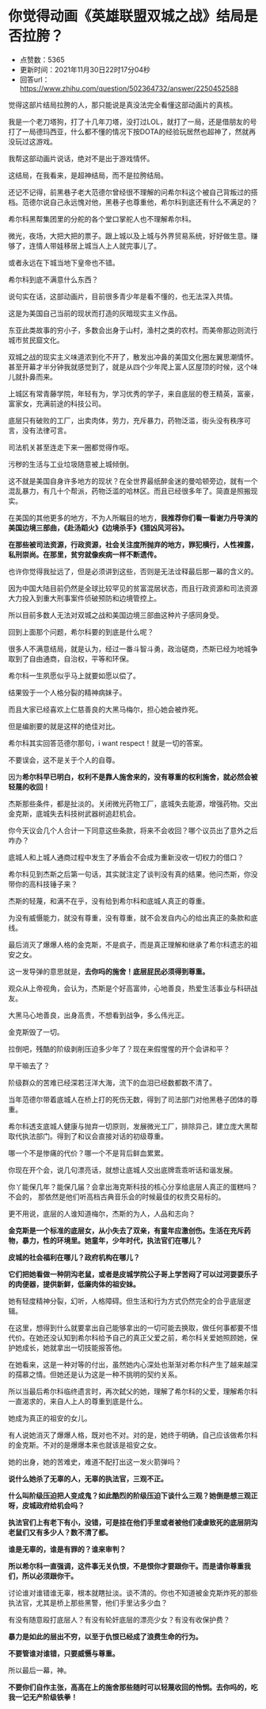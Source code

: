 # 你觉得动画《英雄联盟双城之战》结局是否拉胯？
- 点赞数：5365
- 更新时间：2021年11月30日22时17分04秒
- 回答url：https://www.zhihu.com/question/502364732/answer/2250452588
<body>
 <p data-pid="z0B1MMS2">觉得这部片结局拉胯的人，那只能说是真没法完全看懂这部动画片的真核。</p>
 <p data-pid="2UPI9YJV">我是一个老刀塔狗，打了十几年刀塔，没打过LOL，就打了一局，还是借朋友的号打了一局德玛西亚，什么都不懂的情况下按DOTA的经验玩居然也超神了，然就再没玩过这游戏。</p>
 <p data-pid="DfMuhc6A">我帮这部动画片说话，绝对不是出于游戏情怀。</p>
 <p data-pid="ntkpM9Rm">这结局，在我看来，是超神结局，而不是拉胯结局。</p>
 <p data-pid="8NIWL0DT">还记不记得，前黑巷子老大范德尔曾经很不理解的问希尔科这个被自己背叛过的搭档。范德尔说自己永远愧对他，黑巷子也尊重他，希尔科到底还有什么不满足的？</p>
 <p data-pid="OsxVXNfA">希尔科黑帮集团里的分舵的各个堂口掌舵人也不理解希尔科。</p>
 <p data-pid="AmRu55AN">微光，夜场，大把大把的票子。跟上城以及上城与外界贸易系统，好好做生意。赚够了，连情人带娃移居上城当人上人就完事儿了。</p>
 <p data-pid="6S1hnCka">或者永远在下城当地下皇帝也不错。</p>
 <p data-pid="ZXtZ2oSZ">希尔科到底不满意什么东西？</p>
 <p data-pid="Sz0nZ1iz">说句实在话，这部动画片，目前很多青少年是看不懂的，也无法深入共情。</p>
 <p data-pid="2PDLe_A4">这是为美国自己当前的现状而打造的灰暗现实主义作品。</p>
 <p data-pid="q7XrEJ5O">东亚此类故事的穷小子，多数会出身于山村，渔村之类的农村。而美帝那边则流行城市贫民窟文化。</p>
 <p data-pid="iurbzyBl">双城之战的现实主义味道浓到化不开了，散发出冲鼻的美国文化圈左翼思潮情怀。甚至开幕才半分钟我就感觉到了，就是从四个少年爬上富人区屋顶的时候，这个味儿就扑鼻而来。</p>
 <p data-pid="agQFEp-t">上城区有常青藤学院，年轻有为，学习优秀的学子，来自底层的卷王精英，富豪，富家女，充满前途的科技公司。</p>
 <p data-pid="zcFB9V06">底层只有破败的工厂，出卖肉体，劳力，充斥暴力，药物泛滥，街头没有秩序可言，没有法律可言。</p>
 <p data-pid="6mLFDwlr">司法机关甚至连走下来一圈都觉得作呕。</p>
 <p data-pid="YpX-0PeZ">污秽的生活与工业垃圾随意被上城倾倒。</p>
 <p data-pid="fWlm3uuF">这不就是美国自身许多地方的现状？在全世界最纸醉金迷的曼哈顿旁边，就有一个混乱暴力，有几十个帮派，药物泛滥的哈林区。而且已经很多年了。简直是照搬现实。</p>
 <p data-pid="FDCv7sZb">在美国的其他更多的地方，不为人所瞩目的地方，<b>我推荐你们看一看谢力丹导演的美国边境三部曲，《赴汤蹈火》《边境杀手》《猎凶风河谷》。</b></p>
 <p data-pid="sNlVybd9"><b>在那些被司法资源，行政资源，社会关注度所抛弃的地方，罪犯横行，人性裸露，私刑崇尚。在那里，贫穷就像疾病一样不断遗传。</b></p>
 <p data-pid="hSO_HdgV">也许你觉得我扯远了，但是必须讲到这些，否则是无法诠释最后那一幕的含义的。</p>
 <p data-pid="Wf3Lv_iV">因为中国大陆目前仍然是全球比较罕见的贫富混居状态，而且行政资源和司法资源大力投入到重大刑事案件侦破预防和边境管控上。</p>
 <p data-pid="bELswNYn">所以目前多数人无法对双城之战和美国边境三部曲这种片子感同身受。</p>
 <p data-pid="cox-jDqg">回到上面那个问题，希尔科要的到底是什么呢？</p>
 <p data-pid="dmDZm1t4">很多人不满意结局，就是认为，经过一番斗智斗勇，政治磋商，杰斯已经为地城争取到了自由通商，自治权，平等和环保。</p>
 <p data-pid="RORlayAc">希尔科一生夙愿似乎马上就要如愿以偿了。</p>
 <p data-pid="MUBo6nzs">结果毁于一个人格分裂的精神病妹子。</p>
 <p data-pid="DpUYz7v8">而且大家已经喜欢上仁慈善良的大黑马梅尔，担心她会被炸死。</p>
 <p data-pid="k-fC4iC8">但是编剧要的就是这样的绝佳对比。</p>
 <p data-pid="tCQ5UBGv">希尔科其实回答范德尔那句，i want respect！就是一切的答案。</p>
 <p data-pid="y6D5ivIP">不要误会，这不是关于个人的自尊。</p>
 <p data-pid="TrBqGqdG">因为<b>希尔科早已明白，权利不是靠人施舍来的，没有尊重的权利施舍，就必然会被轻蔑的收回！</b></p>
 <p data-pid="7puCG_Xl">杰斯那些条件，都是扯淡的。关闭微光药物工厂，底城失去能源，增强药物。交出金克斯，底城失去科技树武器树追赶机会。</p>
 <p data-pid="2WVUgPrY">你今天议会几个人合计一下同意这些条款，将来不会收回？哪个议员出了意外之后咋办？</p>
 <p data-pid="VudsjSG6">底城人和上城人通商过程中发生了矛盾会不会成为重新没收一切权力的借口？</p>
 <p data-pid="R8yMBywR">希尔科见到杰斯之后第一句话，其实就注定了谈判没有真的结果。他问杰斯，你没带你的高科技锤子来？</p>
 <p data-pid="dHDd0Nfo">杰斯的轻蔑，和满不在乎，没有给到希尔科和底城人真正的尊重。</p>
 <p data-pid="KR7onLQM">为没有威慑能力，就没有尊重，没有尊重，就不会发自内心的给出真正的条款和底线。</p>
 <p data-pid="qM-968TV">最后消灭了爆爆人格的金克斯，不是疯子，而是真正理解和继承了希尔科遗志的祖安之女。</p>
 <p data-pid="_XThgWQr">这一发导弹的意思就是，<b>去你吗的施舍！底层屁民必须得到尊重。</b></p>
 <p data-pid="Z_kvYLrb">观众从上帝视角，会认为，杰斯是个好高富帅，心地善良，热爱生活事业与科研战友。</p>
 <p data-pid="BzHmgX_7">大黑马心地善良，出身高贵，不想看到战争，多么伟光正。</p>
 <p data-pid="CWDUO74s">金克斯毁了一切。</p>
 <p data-pid="KWVnDJhT">拉倒吧，残酷的阶级剥削压迫多少年了？现在来假惺惺的开个会讲和平？</p>
 <p data-pid="5JiGhr6C">早干嘛去了？</p>
 <p data-pid="cFCS0qD0">阶级群众的苦难已经深若汪洋大海，流下的血泪已经数都数不清了。</p>
 <p data-pid="9hOhfxAY">当年范德尔带着底城人在桥上打的死伤无数，得到了司法部门对他黑巷子团体的尊重。</p>
 <p data-pid="I-d1ws5P">希尔科透支底城人健康与抛弃一切原则，发展微光工厂，排除异己，建立庞大黑帮取代执法部门。得到了和议会直接对话的初级尊重。</p>
 <p data-pid="0btgFIW1">哪一个不是惨痛的代价？哪一个不是背后鲜血累累。</p>
 <p data-pid="Nc3WAmnK">你现在开个会，说几句漂亮话，就想让底城人交出底牌乖乖听话和谐发展。</p>
 <p data-pid="HyZVbwc3">你丫能保几年？能保几届？会拿出海克斯科技的核心分享给底层人真正的蛋糕吗？不会的， 那依然是他们听高档古典音乐会的时候最佳的权贵交易标的。</p>
 <p data-pid="e5OU1wPo">更不用说，底层的人谁知道梅尔，杰斯的为人，人品和志向？</p>
 <p data-pid="yYksfaPB"><b>金克斯是一个标准的底层女，从小失去了双亲，有童年应激创伤。生活在充斥药物，暴力，性的环境里。她童年，少年时代，执法官们在哪儿？</b></p>
 <p data-pid="9joVTQKf"><b>皮城的社会福利在哪儿？政府机构在哪儿？</b></p>
 <p data-pid="54vlvA7J"><b>它们把她看做一种阴沟老鼠，或者是皮城学院公子哥上学苦闷了可以过河耍耍乐子的肉便器，提供新鲜，低廉肉体的祖安妹。</b></p>
 <p data-pid="A9Bnd_M6">她有轻度精神分裂，幻听，人格障碍。但生活和行为方式仍然完全的合乎底层逻辑。</p>
 <p data-pid="mLsXBpew">在这里，想得到什么就要拿出自己能够拿出的一切可能去换取，做任何事都要不惜代价。在她还没认知到希尔科给予自己的真正父爱之前，希尔科关爱她照顾她，保护她成长，她就拿出一切技能报答他。</p>
 <p data-pid="5W4phoqD">在她看来，这是一种对等的付出，虽然她内心深处也渐渐对希尔科产生了越来越深的孺慕之情。但她还是认为这是一种不挑明的契约关系。</p>
 <p data-pid="ZFcnXz3k">所以当最后希尔科临终遗言时，再次弑父的她，理解了希尔科的父爱，理解希尔科一直渴求的，来自人上人的尊重到底是什么。</p>
 <p data-pid="PpUDxam-">她成为真正的祖安的女儿。</p>
 <p data-pid="k7DPTx7c">有人说她消灭了爆爆人格，既对也不对。对的是，她终于明确，自己应该做希尔科的金克斯。不对的是爆爆本来也就该是祖安之女。</p>
 <p data-pid="nlJuZAb9">她的出身，她的苦难史，难道不配打出这一发火箭弹吗？</p>
 <p data-pid="DKkmROmN"><b>说什么她杀了无辜的人，无辜的执法官，三观不正。</b></p>
 <p data-pid="kmhjuuFz"><b>什么叫阶级压迫把人变成鬼？如此酷烈的阶级压迫下谈什么三观？她倒是想三观正呀，皮城政府给机会吗？</b></p>
 <p data-pid="eg3VwuwA"><b>执法官们上有老下有小，没错，可是挂在他们手里或者被他们凌虐致死的底层阴沟老鼠们又有多少人？数不清了都。</b></p>
 <p data-pid="0z26COHC"><b>谁是无辜的，谁是有罪的？谁来审判？</b></p>
 <p data-pid="sTZYVbhN"><b>所以希尔科一直强调，这件事无关仇恨，不是恨你才要跟你干。而是请你尊重我们，所以必须跟你干。</b></p>
 <p data-pid="XIsnj2q_">讨论谁对谁错谁无辜，根本就瞎扯淡。谈不清的。你也不知道被金克斯炸死的那些执法官，尤其是桥上那些黑警，他们手里沾多少血？</p>
 <p data-pid="m43Vx1Ek">有没有随意殴打底层人？有没有轮奸底层的漂亮少女？有没有收保护费？</p>
 <p data-pid="ins3YNQT"><b>暴力是如此的层出不穷，以至于仇恨已经成了浪费生命的行为。</b></p>
 <p data-pid="Haasxu-p"><b>不要管谁对谁错，只要威慑与尊重。</b></p>
 <p data-pid="bUCPZHsF">所以最后一幕，神。</p>
 <p data-pid="J0fsl4bA"><b>不要你们自作主张，高高在上的施舍那些随时可以轻蔑收回的怜悯。去你吗的，吃我一记无产阶级铁拳！</b></p>
 <p></p>
 <p></p>
</body>
